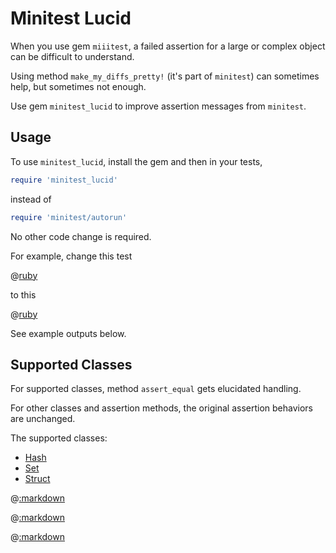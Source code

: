 # Minitest Lucid

When you use gem ```miiitest```, a failed assertion for a large or complex object can be difficult to understand.

Using method ```make_my_diffs_pretty!``` (it's part of ```minitest```) can sometimes help, but sometimes not enough.

Use gem ```minitest_lucid``` to improve assertion messages from ```minitest```.

## Usage

To use ```minitest_lucid```, install the gem and then in your tests,

```ruby
require 'minitest_lucid'
```

instead of

```ruby
require 'minitest/autorun'
```

No other code change is required.

For example, change this test

@[ruby](not_lucid.rb)

to this

@[ruby](lucid.rb)

See example outputs below.

## Supported Classes

For supported classes, method ```assert_equal``` gets elucidated handling.

For other classes and assertion methods, the original assertion behaviors are unchanged.

The supported classes:

- [Hash](#hash)
- [Set](#set)
- [Struct](#struct)

@[:markdown](hash/template.md)

@[:markdown](set/template.md)

@[:markdown](struct/template.md)




